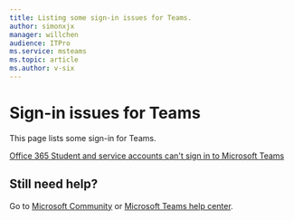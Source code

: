 ```yaml
---
title: Listing some sign-in issues for Teams.
author: simonxjx
manager: willchen
audience: ITPro
ms.service: msteams
ms.topic: article
ms.author: v-six
---
```


# Sign-in issues for Teams

This page lists some sign-in for Teams.

[Office 365 Student and service accounts can't sign in to Microsoft Teams](./office-365-accounts-cannot-sign-in-to-teams.md)

## Still need help? 

Go to [Microsoft Community](https://answers.microsoft.com) or [Microsoft Teams help center](https://support.office.com/teams).